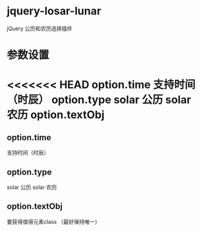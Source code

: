 # jquery-losar-lunar
jQuery 公历和农历选择插件

# 参数设置
<<<<<<< HEAD
option.time 
支持时间（时辰）
option.type 
solar 公历  solar 农历
option.textObj 
=======
## option.time 
支持时间（时辰）
## option.type 
solar 公历  solar 农历
## option.textObj 
要获得值得元素class （最好保持唯一）
